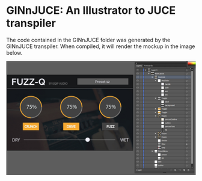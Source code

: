 # GINnJUCE: An Illustrator to JUCE transpiler

The code contained in the GINnJUCE folder was generated by the GINnJUCE transpiler. When compiled, it will render the mockup in the image below.

![Example Illustrator Document](GINnJUCE_Example.jpg?raw=true)
